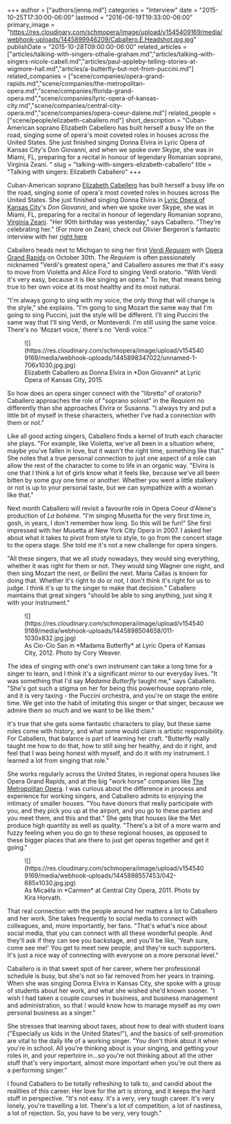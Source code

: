 +++
author = ["authors/jenna.md"]
categories = "Interview"
date = "2015-10-25T17:30:00-06:00"
lastmod = "2016-06-19T19:33:00-06:00"
primary_image = "https://res.cloudinary.com/schmopera/image/upload/v1545409169/media/webhook-uploads/1445899946209/Caballero.E.Headshot.jpg.jpg"
publishDate = "2015-10-28T09:00:00-06:00"
related_articles = ["articles/talking-with-singers-othalie-graham.md","articles/talking-with-singers-nicole-cabell.md","articles/paul-appleby-telling-stories-at-wigmore-hall.md","articles/a-butterfly-but-not-from-puccini.md"]
related_companies = ["scene/companies/opera-grand-rapids.md","scene/companies/the-metropolitan-opera.md","scene/companies/florida-grand-opera.md","scene/companies/lyric-opera-of-kansas-city.md","scene/companies/central-city-opera.md","scene/companies/opera-coeur-dalene.md"]
related_people = ["scene/people/elizabeth-caballero.md"]
short_description = "Cuban-American soprano Elizabeth Cabellero has built herself a busy life on the road, singing some of opera&#039;s most coveted roles in houses across the United States. She just finished singing Donna Elvira in Lyric Opera of Kansas City&#039;s Don Giovanni, and when we spoke over Skype, she was in Miami, FL, preparing for a recital in honour of legendary Romanian soprano, Virginia Zeani. "
slug = "talking-with-singers-elizabeth-caballero"
title = "Talking with singers: Elizabeth Caballero"
+++

Cuban-American soprano [Elizabeth Cabellero](/scene/people/elizabeth-caballero/) has built herself a busy life on the road, singing some of opera's most coveted roles in houses across the United States. She just finished singing Donna Elvira in [Lyric Opera of Kansas City](/scene/companies/lyric-opera-of-kansas-city/)'s *Don Giovanni*, and when we spoke over Skype, she was in Miami, FL, preparing for a recital in honour of legendary Romanian soprano, [Virginia Zeani](/interviewing-the-greats-virginia-zeani/). "Her 90th birthday was yesterday," says Caballero. "They're celebrating her." (For more on Zeani, check out Olivier Bergeron's fantastic interview with her [right here]((/interviewing-the-greats-virginia-zeani/).)

Caballero heads next to Michigan to sing her first [Verdi *Requiem*](http://www.operagr.org/tickets/requiem/) with [Opera Grand Rapids](/scene/companies/opera-grand-rapids/) on October 30th. The *Requiem* is often passionately nicknamed "Verdi's greatest opera," and Caballero assures me that it's easy to move from Violetta and Alice Ford to singing Verdi oratorio. "With Verdi it's very easy, because it is like singing an opera." To her, that means being true to her own voice at its most healthy and its most natural. 

"I'm always going to sing with my voice, the only thing that will change is the style," she explains. "I'm going to sing Mozart the same way that I'm going to sing Puccini, just the style will be different. I'll sing Puccini the same way that I'll sing Verdi, or Monteverdi. I'm still using the same voice. There's no 'Mozart voice,' there's no 'Verdi voice.'"

<figure data-type="image">
![](https://res.cloudinary.com/schmopera/image/upload/v1545409169/media/webhook-uploads/1445898347022/unnamed-1-706x1030.jpg.jpg)
<figcaption>Elizabeth Caballero as Donna Elvira in *Don Giovanni* at Lyric Opera of Kansas City, 2015.</figcaption>
</figure>

So how does an opera singer connect with the "libretto" of oratorio? Caballero approaches the role of "soprano soloist" in the *Requiem* no differently than she approaches Elvira or Susanna. "I always try and put a little bit of myself in these characters, whether I've had a connection with them or not." 

Like all good acting singers, Caballero finds a kernel of truth each character she plays. "For example, like Violetta, we've all been in a situation where, maybe you've fallen in love, but it wasn't the right time, something like that." She notes that a true personal connection to just one aspect of a role can allow the rest of the character to come to life in an organic way. "Elvira is one that I think a lot of girls know what it feels like, because we've all been bitten by some guy one time or another. Whether you went a little stalkery or not is up to your personal taste, but we can sympathize with a woman like that."

Next month Caballero will revisit a favourite role in Opera Coeur d'Alene's production of *La bohème*. "I'm singing Musetta for the very first time in, gosh, in years, I don't remember how long. So this will be fun!" She first impressed with her Musetta at New York City Opera in 2007. I asked her about what it takes to pivot from style to style, to go from the concert stage to the opera stage. She told me it's not a new challenge for opera singers.

"All these singers, that we all study nowadays, they would sing everything, whether it was right for them or not. They would sing Wagner one night, and then sing Mozart the next, or Bellini the next. Maria Callas is known for doing that. Whether it's right to do or not, I don't think it's right for us to judge. I think it's up to the singer to make that decision." Caballero maintains that great singers "should be able to sing anything, just sing it with your instrument." 

<figure data-type="image">
![](https://res.cloudinary.com/schmopera/image/upload/v1545409169/media/webhook-uploads/1445898504658/011-1030x832.jpg.jpg)
<figcaption>As Cio-Cio San in *Madama Butterfly* at Lyric Opera of Kansas City, 2012. Photo by Cory Weaver.</figcaption>
</figure>

The idea of singing with one's own instrument can take a long time for a singer to learn, and I think it's a significant mirror to our everyday lives. "It was something that I'd say *Madama Butterfly* taught me," says Caballero. "She's got such a stigma on her for being this powerhouse soprano role, and it is very taxing - the Puccini orchestra, and you're on stage the entire time. We get into the habit of imitating this singer or that singer, because we admire them so much and we want to be like them." 

It's true that she gets some fantastic characters to play, but these same roles come with history, and what some would claim is artistic responsibility. For Caballero, that balance is part of learning her craft. "Butterfly really taught me how to do that, how to still sing her healthy, and do it right, and feel that I was being honest with myself, and do it with my instrument. I learned a lot from singing that role."

She works regularly across the United States, in regional opera houses like Opera Grand Rapids, and at the big "work horse" companies like [The Metropolitan Opera](/scene/companies/the-metropolitan-opera/). I was curious about the difference in process and experience for working singers, and Caballero admits to enjoying the intimacy of smaller houses. "You have donors that really participate with you, and they pick you up at the airport, and you go to these parties and you meet them, and this and that." She gets that houses like the Met produce high quantity as well as quality. "There's a bit of a more warm and fuzzy feeling when you do go to these regional houses, as opposed to these bigger places that are there to just get operas together and get it going."

<figure data-type="image">
![](https://res.cloudinary.com/schmopera/image/upload/v1545409169/media/webhook-uploads/1445898557453/042-685x1030.jpg.jpg)
<figcaption>As Micaëla in *Carmen* at Central City Opera, 2011. Photo by Kira Horvath.</figcaption>
</figure>

That real connection with the people around her matters a lot to Caballero and her work. She takes frequently to social media to connect with colleagues, and, more importantly, her fans. "That's what's nice about social media, that you can connect with all these wonderful people. And they'll ask if they can see you backstage, and you'll be like, 'Yeah sure, come see me!' You get to meet new people, and they're such supporters. It's just a nice way of connecting with everyone on a more personal level."

Caballero is in that sweet spot of her career, where her professional schedule is busy, but she's not so far removed from her years in training. When she was singing Donna Elvira in Kansas City, she spoke with a group of students about her work, and what she wished she'd known sooner. "I wish I had taken a couple courses in business, and business management and administration, so that I would know how to manage myself as my own personal business as a singer." 

She stresses that learning about taxes, about how to deal with student loans ("Especially us kids in the United States!"), and the basics of self-promotion are vital to the daily life of a working singer. "You don't think about it when you're in school. All you're thinking about is your singing, and getting your roles in, and your repertoire in...so you're not thinking about all the other stuff that's very important, almost more important when you're out there as a performing singer."

I found Caballero to be totally refreshing to talk to, and candid about the realities of this career. Her love for the art is strong, and it keeps the hard stuff in perspective. "It's not easy. It's a very, very tough career. It's very lonely, you're travelling a lot. There's a lot of competition, a lot of nastiness, a lot of rejection. So, you have to be very, very tough." 
